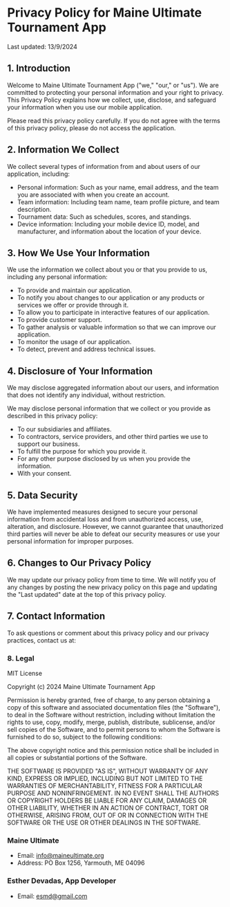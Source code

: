 # Privacy Policy for Maine Ultimate Tournament App

Last updated: 13/9/2024

## 1. Introduction

Welcome to Maine Ultimate Tournament App ("we," "our," or "us"). We are committed to protecting your personal information and your right to privacy. This Privacy Policy explains how we collect, use, disclose, and safeguard your information when you use our mobile application.

Please read this privacy policy carefully. If you do not agree with the terms of this privacy policy, please do not access the application.

## 2. Information We Collect

We collect several types of information from and about users of our application, including:

- Personal information: Such as your name, email address, and the team you are associated with when you create an account.
- Team information: Including team name, team profile picture, and team description.
- Tournament data: Such as schedules, scores, and standings.
- Device information: Including your mobile device ID, model, and manufacturer, and information about the location of your device.

## 3. How We Use Your Information

We use the information we collect about you or that you provide to us, including any personal information:

- To provide and maintain our application.
- To notify you about changes to our application or any products or services we offer or provide through it.
- To allow you to participate in interactive features of our application.
- To provide customer support.
- To gather analysis or valuable information so that we can improve our application.
- To monitor the usage of our application.
- To detect, prevent and address technical issues.

## 4. Disclosure of Your Information

We may disclose aggregated information about our users, and information that does not identify any individual, without restriction.

We may disclose personal information that we collect or you provide as described in this privacy policy:

- To our subsidiaries and affiliates.
- To contractors, service providers, and other third parties we use to support our business.
- To fulfill the purpose for which you provide it.
- For any other purpose disclosed by us when you provide the information.
- With your consent.

## 5. Data Security

We have implemented measures designed to secure your personal information from accidental loss and from unauthorized access, use, alteration, and disclosure. However, we cannot guarantee that unauthorized third parties will never be able to defeat our security measures or use your personal information for improper purposes.

## 6. Changes to Our Privacy Policy

We may update our privacy policy from time to time. We will notify you of any changes by posting the new privacy policy on this page and updating the "Last updated" date at the top of this privacy policy.

## 7. Contact Information

To ask questions or comment about this privacy policy and our privacy practices, contact us at: 

### 8. Legal

MIT License

Copyright (c) 2024 Maine Ultimate Tournament App

Permission is hereby granted, free of charge, to any person obtaining a copy of
this software and associated documentation files (the "Software"), to deal in
the Software without restriction, including without limitation the rights to
use, copy, modify, merge, publish, distribute, sublicense, and/or sell copies of
the Software, and to permit persons to whom the Software is furnished to do so,
subject to the following conditions:

The above copyright notice and this permission notice shall be included in all
copies or substantial portions of the Software.

THE SOFTWARE IS PROVIDED "AS IS", WITHOUT WARRANTY OF ANY KIND, EXPRESS OR
IMPLIED, INCLUDING BUT NOT LIMITED TO THE WARRANTIES OF MERCHANTABILITY, FITNESS
FOR A PARTICULAR PURPOSE AND NONINFRINGEMENT. IN NO EVENT SHALL THE AUTHORS OR
COPYRIGHT HOLDERS BE LIABLE FOR ANY CLAIM, DAMAGES OR OTHER LIABILITY, WHETHER
IN AN ACTION OF CONTRACT, TORT OR OTHERWISE, ARISING FROM, OUT OF OR IN
CONNECTION WITH THE SOFTWARE OR THE USE OR OTHER DEALINGS IN THE SOFTWARE.


### Maine Ultimate
- Email: info@maineultimate.org
- Address:  PO Box 1256, Yarmouth, ME  04096

### Esther Devadas, App Developer
- Email: esmd@gmail.com
